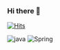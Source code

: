 ### Hi there 👋


[![Hits](https://hits.seeyoufarm.com/api/count/incr/badge.svg?url=https%3A%2F%2Fgithub.com%2Fhongchii&count_bg=%23269AC7&title_bg=%23555555&icon=github.svg&icon_color=%23FFFFFF&title=hits&edge_flat=true)](https://hits.seeyoufarm.com)



![java](https://img.shields.io/badge/java-007396?style=flat-square&logo=Java&logoColor=white) 
![Spring](https://img.shields.io/badge/Spring-6DB33F?style=flat-square&logo=Spring&logoColor=white) 


